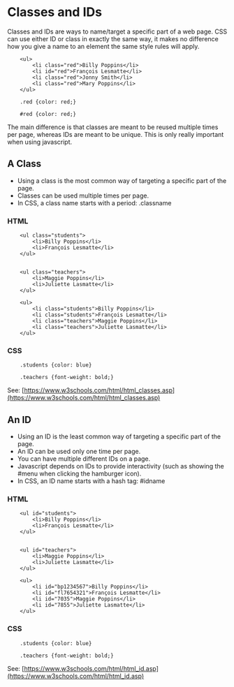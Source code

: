 # Classes and IDs

Classes and IDs are ways to name/target a specific part of a web page. CSS can use either ID or class in exactly the same way, it makes no difference how you give a name to an element the same style rules will apply.

        <ul>
            <li class="red">Billy Poppins</li>
            <li id="red">François Lesmatte</li>
            <li class="red">Jonny Smith</li>
            <li class="red">Mary Poppins</li>
        </ul>

        .red {color: red;}

        #red {color: red;}

The main difference is that classes are meant to be reused multiple times per page, whereas IDs are meant to be unique. This is only really important when using javascript.

## A Class

- Using a class is the most common way of targeting a specific part of the page.
- Classes can be used multiple times per page.
- In CSS, a class name starts with a period: .classname

### HTML

        <ul class="students">
            <li>Billy Poppins</li>
            <li>François Lesmatte</li>
        </ul>


        <ul class="teachers">
            <li>Maggie Poppins</li>
            <li>Juliette Lasmatte</li>
        </ul>

        <ul>
            <li class="students">Billy Poppins</li>
            <li class="students">François Lesmatte</li>
            <li class="teachers">Maggie Poppins</li>
            <li class="teachers">Juliette Lasmatte</li>
        </ul>


### CSS
        .students {color: blue}

        .teachers {font-weight: bold;}


See: [https://www.w3schools.com/html/html_classes.asp](https://www.w3schools.com/html/html_classes.asp)

## An ID

- Using an ID is the least common way of targeting a specific part of the page.
- An ID can be used only one time per page. 
- You can have multiple different IDs on a page.
- Javascript depends on IDs to provide interactivity (such as showing the #menu when clicking the hamburger icon).
- In CSS, an ID name starts with a hash tag: #idname

### HTML

        <ul id="students">
            <li>Billy Poppins</li>
            <li>François Lesmatte</li>
        </ul>


        <ul id="teachers">
            <li>Maggie Poppins</li>
            <li>Juliette Lasmatte</li>
        </ul>

        <ul>
            <li id="bp1234567">Billy Poppins</li>
            <li id="fl7654321">François Lesmatte</li>
            <li id="7035">Maggie Poppins</li>
            <li id="7855">Juliette Lasmatte</li>
        </ul>


### CSS
        .students {color: blue}

        .teachers {font-weight: bold;}

See: [https://www.w3schools.com/html/html_id.asp](https://www.w3schools.com/html/html_id.asp)